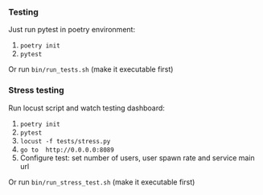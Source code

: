 ### Testing

Just run pytest in poetry environment:

1. ```poetry init```
2. ```pytest```

Or run ```bin/run_tests.sh``` (make it executable first)

### Stress testing

Run locust script and watch testing dashboard:

1. ```poetry init```
2. ```pytest```
3. ```locust -f tests/stress.py```
4. ```go to  http://0.0.0.0:8089```
5. Configure test: set number of users, user spawn rate and service main url

Or run ```bin/run_stress_test.sh``` (make it executable first)
